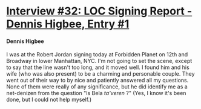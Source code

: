 # [Interview #32: LOC Signing Report - Dennis Higbee, Entry #1](https://www.theoryland.com/intvmain.php?i=32#1)

#### Dennis Higbee

I was at the Robert Jordan signing today at Forbidden Planet on 12th and Broadway in lower Manhattan, NYC. I'm not going to set the scene, except to say that the line wasn't too long, and it moved well. I found him and his wife (who was also present) to be a charming and personable couple. They went out of their way to by nice and patiently answered all my questions. None of them were really of any significance, but he did identify me as a net-denizen from the question "Is Bela
*ta'veren*
?" (Yes, I know it's been done, but I could not help myself.)


